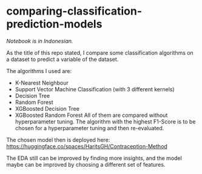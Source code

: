 # comparing-classification-prediction-models

_Notebook is in Indonesian._

As the title of this repo stated, I compare some classification algorithms on a dataset to predict a variable of the dataset.

The algorithms I used are:
- K-Nearest Neighbour
- Support Vector Machine Classification (with 3 different kernels)
- Decision Tree
- Random Forest
- XGBoosted Decision Tree
- XGBoosted Random Forest
All of them are compared without hyperparameter tuning. The algorithm with the highest F1-Score is to be chosen for a hyperparameter tuning and then re-evaluated.

The chosen model then is deployed here: https://huggingface.co/spaces/HaritsGH/Contraception-Method

The EDA still can be improved by finding more insights, and the model maybe can be improved by choosing a different set of features.
